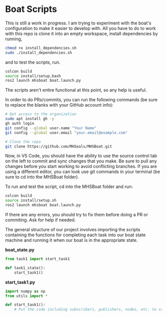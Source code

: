 # Boat Scripts

This is still a work in progress. I am trying to experiment with the boat's configuration to make it easier to develop with. All you have to do to work with this repo is clone it into an empty workspace, install dependencies by running,

```bash
chmod +x install_dependencies.sh
sudo ./install_dependencies.sh
```

and to test the scripts, run.

```bash
colcon build
source install/setup.bash
ros2 launch mhsboat boat.launch.py
```

The scripts aren't entire functional at this point, so any help is useful.

In order to do PRs/commits, you can run the following commands (be sure to replace the blanks with your GitHub account info):

```bash
# Get access to the organization
sudo apt install gh -y
gh auth login
git config --global user.name "Your Name"
git config --global user.email "your.email@example.com"

# Clone the repo
git clone https://github.com/MHSeals/MHSBoat.git
```

Now, in VS Code, you should have the ability to use the source control tab on the left to commit and sync changes that you make. Be sure to pull any changes before you start working to avoid conflicting branches. If you are using a different editor, you can look use git commands in your terminal (be sure to cd into the MHSBoat folder).

To run and test the script, cd into the MHSBoat folder and run:

```bash
colcon build
source install/setup.sh
ros2 launch mhsboat boat.launch.py
```

If there are any errors, you should try to fix them before doing a PR or commiting. Ask for help if needed.

The general structure of our project involves importing the scripts containing the functions for completing each task into our boat state machine and running it when our boat is in the appropriate state. 

**boat_state.py**
```python
from task1 import start_task1

def task1_state():
    start_task1()
```

**start_task1.py**
```python
import numpy as np
from utils import *

def start_task1():
    # Put the code including subscribers, publishers, nodes, etc. to complete the task
```
